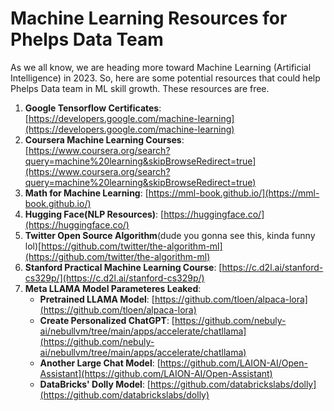 # Machine Learning Resources for Phelps Data Team

As we all know, we are heading more toward Machine Learning (Artificial Intelligence) in 2023. So, here are some potential resources that could help Phelps Data team in ML skill growth. These resources are free.

1. **Google Tensorflow Certificates**: [https://developers.google.com/machine-learning](https://developers.google.com/machine-learning)
2. **Coursera Machine Learning Courses**: [https://www.coursera.org/search?query=machine%20learning&skipBrowseRedirect=true](https://www.coursera.org/search?query=machine%20learning&skipBrowseRedirect=true)
3. **Math for Machine Learning**: [https://mml-book.github.io/](https://mml-book.github.io/)
4. **Hugging Face(NLP Resources)**: [https://huggingface.co/](https://huggingface.co/)
4. **Twitter Open Source Algorithm**(dude you gonna see this, kinda funny lol)[https://github.com/twitter/the-algorithm-ml](https://github.com/twitter/the-algorithm-ml)
5. **Stanford Practical Machine Learning Course**: [https://c.d2l.ai/stanford-cs329p/](https://c.d2l.ai/stanford-cs329p/)
6. **Meta LLAMA Model Parameteres Leaked**: 
    - **Pretrained LLAMA Model**: [https://github.com/tloen/alpaca-lora](https://github.com/tloen/alpaca-lora)
    - **Create Personalized ChatGPT**: [https://github.com/nebuly-ai/nebullvm/tree/main/apps/accelerate/chatllama](https://github.com/nebuly-ai/nebullvm/tree/main/apps/accelerate/chatllama)
    - **Another Large Chat Model**: [https://github.com/LAION-AI/Open-Assistant](https://github.com/LAION-AI/Open-Assistant)
    - **DataBricks' Dolly Model**: [https://github.com/databrickslabs/dolly](https://github.com/databrickslabs/dolly)
